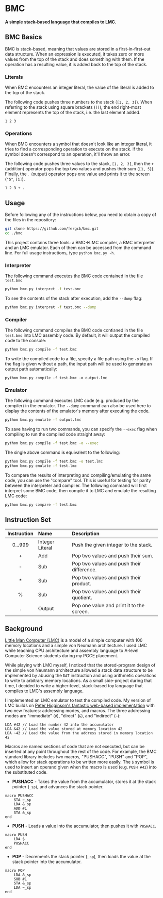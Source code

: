 # BMC
**A simple stack-based language that compiles to [LMC](https://www.peterhigginson.co.uk/LMC/help.html).**

## BMC Basics
BMC is stack-based, meaning that values are stored in a first-in-first-out data structure. When an expression is executed, it takes zero or more values from the top of the stack and does something with them. If the operation has a resulting value, it is added back to the top of the stack.

### Literals
When BMC encounters an integer literal, the value of the literal is added to the top of the stack.

The following code pushes three numbers to the stack (`[1, 2, 3]`). When referring to the stack using square brackets (`[]`), the end right-most element represents the top of the stack, i.e. the last element added.

```
1 2 3
```

### Operations
When BMC encounters a symbol that doesn't look like an integer literal, it tries to find a corresponding operation to execute on the stack. If the symbol doesn't correspond to an operation, it'll throw an error.

The following code pushes three values to the stack, `[1, 2, 3]`, then the `+` (addition) operator pops the top two values and pushes their sum (`[1, 5]`). Finally, the `.` (output) operator pops one value and prints it to the screen (`"5"`, `[1]`).

```
1 2 3 + .
```

## Usage
Before following any of the instructions below, you need to obtain a copy of the files in the repository:
```sh
git clone https://github.com/fergcb/bmc.git
cd ./bmc
```

This project contains three tools: a BMC->LMC compiler, a BMC interpreter and an LMC emulator. Each of them can be accessed from the command line. For full usage instructions, type `python bmc.py -h`.

### Interpreter
The following command executes the BMC code contained in the file `test.bmc`
```sh
python bmc.py interpret -f test.bmc
```
To see the contents of the stack after execution, add the `--dump` flag:
```sh
python bmc.py interpret -f test.bmc --dump
```

### Compiler
The following command compiles the BMC code contianed in the file `test.bmc` into LMC assembly code. By default, it will output the compiled code to the console:
```sh
python bmc.py compile -f test.bmc
```
To write the compiled code to a file, specify a file path using the `-o` flag. If the flag is given without a path, the input path will be used to generate an output path automatically:
```
python bmc.py compile -f test.bmc -o output.lmc
```

### Emulator
The following command executes LMC code (e.g. produced by the compiler) in the emulator. The `--dump` command can also be used here to display the contents of the emulator's memory after executing the code.
```sh
python bmc.py emulate -f output.lmc
```
To save having to run two commands, you can specify the `--exec` flag when compiling to run the compiled code straight away:
```sh
python bmc.py compile -f test.bmc -o --exec
```
The single above command is equivalent to the following:
```sh
python bmc.py compile -f test.bmc -o test.lmc
python bmc.py emulate -f test.lmc
```
To compare the results of interpreting and compiling/emulating the same code, you can use the "compare" tool. This is useful for testing for parity between the interpreter and compiler. The following command will first interpret some BMC code, then compile it to LMC and emulate the resulting LMC code:
```sh
python bmc.py compare -f test.bmc
```

## Instruction Set

| Instruction | Name | Description |
|:-----------:|:---- |:----------- |
| 0...999 | Integer Literal | Push the given integer to the stack. |
| + | Add | Pop two values and push their sum. |
| - | Sub | Pop two values and push their difference. |
| * | Sub | Pop two values and push their product. |
| % | Sub | Pop two values and push their quotient. |
| . | Output | Pop one value and print it to the screen. |

## Background
[Little Man Computer (LMC)](https://en.wikipedia.org/wiki/Little_man_computer) is a model of a simple computer with 100 memory locations and a simple von Neumann architecture. I used LMC while teaching CPU architecture and assembly language to A-level Computer Science students during my PGCE placement.

While playing with LMC myself, I noticed that the stored-program design of the simple von Neumann architecture allowed a stack data structure to be implemented by abusing the `DAT` instruction and using arithmetic operations to write to arbitrary memory locations. As a small side-project during that time, I decided to write a higher-level, stack-based toy language that compiles to LMC's assembly language.

I implemented an LMC emulator to test the compiled code. My version of LMC builds on [Peter Higginson's fantastic web-based implementation](https://www.peterhigginson.co.uk/LMC/help.html) with two new features: addressing modes, and macros. The three addressing modes are "immediate" (`#`), "direct" (`&`), and "indirect" (`~`):

```
LDA #42 // Load the number 42 into the accumulator
LDA &42 // Load the value stored at memory location 42
LDA ~42 // Load the value from the address stored in memory location 42
```

Macros are named sections of code that are not executed, but can be inserted at any point throughout the rest of the code. For example, the BMC standard library includes two macros, "PUSHACC", "PUSH" and "POP", which allow for stack operations to be written more easily. The `$` symbol is used to insert an operand given when the macro is used (e.g. `PUSH #42`) into the substituted code.

- **PUSHACC** - Takes the value from the accumulator, stores it at the stack pointer (`_sp`), and advances the stack pointer.
```
macro PUSHACC
    STA ~_sp
    LDA &_sp
    ADD #1
    STA &_sp
end
```

- **PUSH** - Loads a value into the accumulator, then pushes it with `PUSHACC`.
```
macro PUSH
    LDA $
    PUSHACC
end
```

- **POP** - Decrements the stack pointer (`_sp`), then loads the value at the stack pointer into the accumulator.
```
macro POP
    LDA &_sp
    SUB #1
    STA &_sp
    LDA ~_sp
end
```